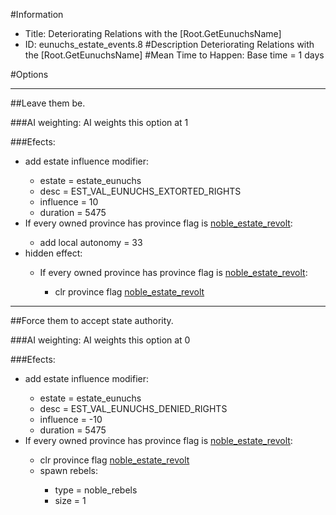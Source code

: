 #Information
 - Title: Deteriorating Relations with the [Root.GetEunuchsName]
 - ID: eunuchs_estate_events.8
#Description
Deteriorating Relations with the [Root.GetEunuchsName]
#Mean Time to Happen:
Base time = 1 days

#Options

___
##Leave them be.

###AI weighting:
AI weights this option at 1


###Efects:<ul><li>add estate influence modifier:</li><ul><li>estate = estate_eunuchs</li><li>desc = EST_VAL_EUNUCHS_EXTORTED_RIGHTS</li><li>influence = 10</li><li>duration = 5475</li></ul><li>If every owned province has province flag is [noble_estate_revolt](../flags/noble_estate_revolt.md):</li><ul><li>add local autonomy = 33</li></ul><li>hidden effect:</li><ul><li>If every owned province has province flag is [noble_estate_revolt](../flags/noble_estate_revolt.md):</li><ul><li>clr province flag [noble_estate_revolt](../flags/noble_estate_revolt.md)</li></ul></ul></ul>

___
##Force them to accept state authority.

###AI weighting:
AI weights this option at 0


###Efects:<ul><li>add estate influence modifier:</li><ul><li>estate = estate_eunuchs</li><li>desc = EST_VAL_EUNUCHS_DENIED_RIGHTS</li><li>influence = -10</li><li>duration = 5475</li></ul><li>If every owned province has province flag is [noble_estate_revolt](../flags/noble_estate_revolt.md):</li><ul><li>clr province flag [noble_estate_revolt](../flags/noble_estate_revolt.md)</li><li>spawn rebels:</li><ul><li>type = noble_rebels</li><li>size = 1</li></ul></ul></ul>
